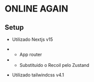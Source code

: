 # ONLINE AGAIN

## Setup

- Utilizado Nextjs v15
- - App router

- - Substituido o Recoil pelo Zustand

- Utilizado tailwindcss v4.1
